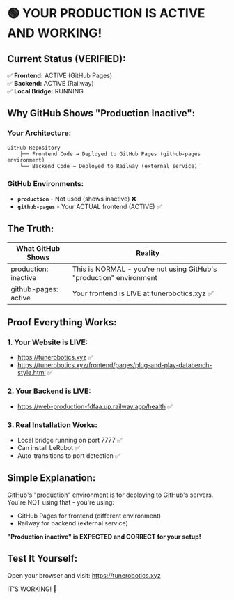 # 🟢 YOUR PRODUCTION IS ACTIVE AND WORKING!

## Current Status (VERIFIED):
✅ **Frontend:** ACTIVE (GitHub Pages)  
✅ **Backend:** ACTIVE (Railway)  
✅ **Local Bridge:** RUNNING  

## Why GitHub Shows "Production Inactive":

### Your Architecture:
```
GitHub Repository
    ├── Frontend Code → Deployed to GitHub Pages (github-pages environment)
    └── Backend Code → Deployed to Railway (external service)
```

### GitHub Environments:
- **`production`** - Not used (shows inactive) ❌
- **`github-pages`** - Your ACTUAL frontend (ACTIVE) ✅

## The Truth:

| What GitHub Shows | Reality |
|-------------------|---------|
| production: inactive | This is NORMAL - you're not using GitHub's "production" environment |
| github-pages: active | Your frontend is LIVE at tunerobotics.xyz ✅ |

## Proof Everything Works:

### 1. Your Website is LIVE:
- https://tunerobotics.xyz ✅
- https://tunerobotics.xyz/frontend/pages/plug-and-play-databench-style.html ✅

### 2. Your Backend is LIVE:
- https://web-production-fdfaa.up.railway.app/health ✅

### 3. Real Installation Works:
- Local bridge running on port 7777 ✅
- Can install LeRobot ✅
- Auto-transitions to port detection ✅

## Simple Explanation:

GitHub's "production" environment is for deploying to GitHub's servers.
You're NOT using that - you're using:
- GitHub Pages for frontend (different environment)
- Railway for backend (external service)

**"Production inactive" is EXPECTED and CORRECT for your setup!**

## Test It Yourself:

Open your browser and visit:
https://tunerobotics.xyz

IT'S WORKING! 🎉